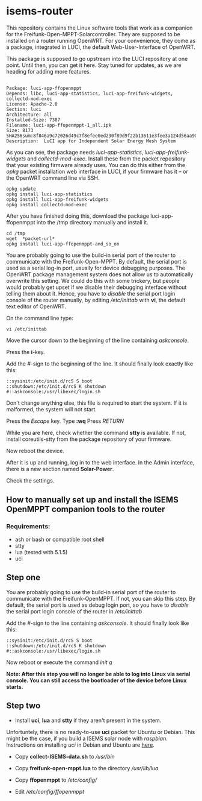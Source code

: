 # isems-router

This repository contains the Linux software tools that work as a companion for the Freifunk-Open-MPPT-Solarcontroller. They are supposed to be installed on a router running OpenWRT. For your convenience, they come as a package, integrated in LUCI, the default Web-User-Interface of OpenWRT.

This package is supposed to go upstream into the LUCI repository at one point. Until then, you can get it here. Stay tuned for updates, as we are heading for adding more features.

## 

	Package: luci-app-ffopenmppt
	Depends: libc, luci-app-statistics, luci-app-freifunk-widgets, collectd-mod-exec
	License: Apache-2.0
	Section: luci
	Architecture: all
	Installed-Size: 7387
	Filename: luci-app-ffopenmppt-1_all.ipk
	Size: 8173
	SHA256sum:8f846a9c72026d49c7f8efee0ed230f89d9f22b13611e3fee3a124d56aa90774
	Description:  LuCI app for Independent Solar Energy Mesh System
	
As you can see, the package needs *luci-app-statistics*, *luci-app-freifunk-widgets* and *collectd-mod-exec*. Install these from the packet repository that your existing firmware already uses. You can do this either from the *opkg* packet installation web interface in LUCI, if your firmware has it – or the OpenWRT command line via SSH.

	opkg update
	opkg install luci-app-statistics
	opkg install luci-app-freifunk-widgets
	opkg install collectd-mod-exec

After you have finished doing this, download the package luci-app-ffopenmppt into the /tmp directory manually and install it.

	cd /tmp
	wget  *packet-url*
	opkg install luci-app-ffopenmppt-and_so_on
	
You are probably going to use the build-in serial port of the router to communicate with the Freifunk-Open-MPPT. By default, the serial port is used as a serial log-in port, usually for device debugging purposes. The OpenWRT package management system does not allow us to automatically overwrite this setting. We could do this with some trickery, but people would probably get upset if we disable their debugging interface without telling them about it. Hence, you have to *disable* the serial port login console of the router manually, by editing */etc/inittab* with **vi**, the default text editor of OpenWRT.

On the command line type:

	vi /etc/inittab

Move the cursor down to the beginning of the line containing *askconsole*. 

Press the **i**-key.

Add the *#*-sign to the beginning of the line. It should finally look exactly like this:

	::sysinit:/etc/init.d/rcS S boot
	::shutdown:/etc/init.d/rcS K shutdown
	#::askconsole:/usr/libexec/login.sh

Don't change anything else, this file is required to start the system. If it is malformed, the system will not start.

Press the *Escape* key.
Type **:wq**
Press *RETURN*

While you are here, check whether the command **stty** is available. If not, install coreutils-stty from the package repository of your firmware.

Now reboot the device.

After it is up and running, log in to the web interface. In the Admin interface, there is a new section named **Solar-Power**.

Check the settings.

## How to manually set up and install the ISEMS OpenMPPT companion tools to the router

### Requirements:

* ash or bash or compatible root shell
* stty
* lua (tested with 5.1.5)
* uci

## Step one

You are probably going to use the build-in serial port of the router to communicate with the Freifunk-OpenMPPT. If not, you can skip this step. By default, the serial port is used as debug login port, so you have to *disable* the serial port login console of the router in */etc/inittab*

Add the *#*-sign to the line containing *askconsole*. It should finally look like this:

	::sysinit:/etc/init.d/rcS S boot
	::shutdown:/etc/init.d/rcS K shutdown
	#::askconsole:/usr/libexec/login.sh

Now reboot or execute the command *init q*

**Note: After this step you will no longer be able to log into Linux via serial console. You can still access the bootloader of the device before Linux starts.**


## Step two

* Install **uci**, **lua** and **stty** if they aren't present in the system.

Unfortuntely, there is no ready-to-use **uci** packet for Ubuntu or Debian. This might be the case, if you build a ISEMS solar node with *raspbian*. Instructions on installing *uci* in Debian and Ubuntu are [here](https://wiki.openwrt.org/doc/techref/uci).

* Copy **collect-ISEMS-data.sh** to */usr/bin*

* Copy **freifunk-open-mppt.lua** to the directory */usr/lib/lua*

* Copy **ffopenmppt** to */etc/config/*

* Edit */etc/config/ffopenmppt*


	
